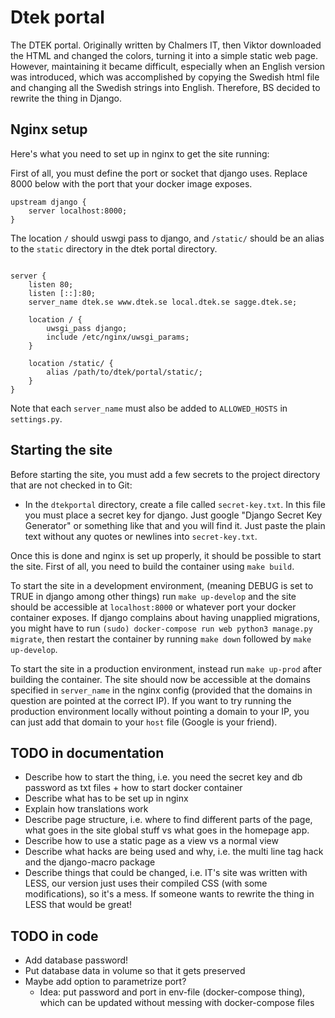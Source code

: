 # Dtek portal

The DTEK portal. Originally written by Chalmers IT, then Viktor downloaded the
HTML and changed the colors, turning it into a simple static web page. However,
maintaining it became difficult, especially when an English version was
introduced, which was accomplished by copying the Swedish html file and changing
all the Swedish strings into English. Therefore, BS decided to rewrite the thing
in Django.

## Nginx setup

Here's what you need to set up in nginx to get the site running:

First of all, you must define the port or socket that django uses. Replace 8000
below with the port that your docker image exposes.

```
upstream django {
    server localhost:8000;
}

```

The location `/` should uswgi pass to django, and `/static/` should be an alias
to the `static` directory in the dtek portal directory.

```

server {
	listen 80;
	listen [::]:80;
	server_name dtek.se www.dtek.se local.dtek.se sagge.dtek.se;

	location / {
        uwsgi_pass django;
        include /etc/nginx/uwsgi_params;
	}

    location /static/ {
        alias /path/to/dtek/portal/static/;
    }
}
```

Note that each `server_name` must also be added to `ALLOWED_HOSTS` in
`settings.py`.

## Starting the site

Before starting the site, you must add a few secrets to the project directory
that are not checked in to Git:

* In the `dtekportal` directory, create a file called `secret-key.txt`. In this
    file you must place a secret key for django. Just google "Django Secret Key
    Generator" or something like that and you will find it. Just paste the plain
    text without any quotes or newlines into `secret-key.txt`.

Once this is done and nginx is set up properly, it should be possible to start the site. First of
all, you need to build the container using `make build`.

To start the site in a development environment, (meaning DEBUG is set to TRUE in
django among other things) run `make up-develop` and the site should be
accessible at `localhost:8000` or whatever port your docker container exposes.
If django complains about having unapplied migrations, you might have to run
`(sudo) docker-compose run web python3 manage.py migrate`, then restart the
container by running `make down` followed by `make up-develop`.

To start the site in a production environment, instead run `make up-prod` after
building the container. The site should now be accessible at the domains
specified in `server_name` in the nginx config (provided that the domains in
question are pointed at the correct IP). If you want to try running the
production environment locally without pointing a domain to your IP, you can
just add that domain to your `host` file (Google is your friend).


## TODO in documentation

* Describe how to start the thing, i.e. you need the secret key and db
    password as txt files + how to start docker container
* Describe what has to be set up in nginx
* Explain how translations work
* Describe page structure, i.e. where to find different parts of the page, what
    goes in the site global stuff vs what goes in the homepage app.
* Describe how to use a static page as a view vs a normal view
* Describe what hacks are being used and why, i.e. the multi line tag hack and
    the django-macro package
* Describe things that could be changed, i.e. IT's site was written with LESS,
    our version just uses their compiled CSS (with some modifications), so it's
    a mess. If someone wants to rewrite the thing in LESS that would be great!

## TODO in code
* Add database password!
* Put database data in volume so that it gets preserved
* Maybe add option to parametrize port?
    - Idea: put password and port in env-file (docker-compose thing), which can
        be updated without messing with docker-compose files

